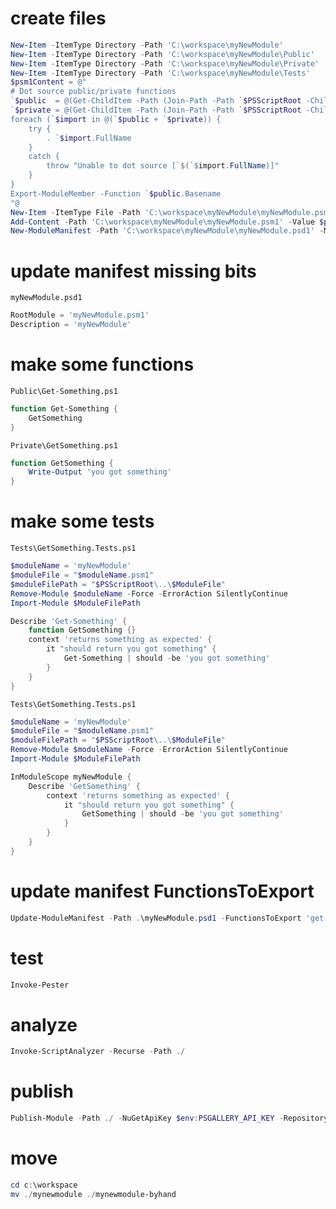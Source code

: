 
# create files

```powershell
New-Item -ItemType Directory -Path 'C:\workspace\myNewModule'
New-Item -ItemType Directory -Path 'C:\workspace\myNewModule\Public'
New-Item -ItemType Directory -Path 'C:\workspace\myNewModule\Private'
New-Item -ItemType Directory -Path 'C:\workspace\myNewModule\Tests'
$psm1Content = @"
# Dot source public/private functions
`$public  = @(Get-ChildItem -Path (Join-Path -Path `$PSScriptRoot -ChildPath 'Public/*.ps1')  -Recurse -ErrorAction Stop)
`$private = @(Get-ChildItem -Path (Join-Path -Path `$PSScriptRoot -ChildPath 'Private/*.ps1') -Recurse -ErrorAction Stop)
foreach (`$import in @(`$public + `$private)) {
    try {
        . `$import.FullName
    }
    catch {
        throw "Unable to dot source [`$(`$import.FullName)]"
    }
}
Export-ModuleMember -Function `$public.Basename
"@
New-Item -ItemType File -Path 'C:\workspace\myNewModule\myNewModule.psm1'
Add-Content -Path 'C:\workspace\myNewModule\myNewModule.psm1' -Value $psm1Content
New-ModuleManifest -Path 'C:\workspace\myNewModule\myNewModule.psd1' -ModuleVersion "1.0.2" -Author "YourNameHere"
```

# update manifest missing bits

`myNewModule.psd1`

```powershell
RootModule = 'myNewModule.psm1'
Description = 'myNewModule'
```

# make some functions

`Public\Get-Something.ps1`

```powershell
function Get-Something {
    GetSomething
}
```

`Private\GetSomething.ps1`

```powershell
function GetSomething {
    Write-Output 'you got something'
}
```

# make some tests

`Tests\GetSomething.Tests.ps1`

```powershell
$moduleName = 'myNewModule'
$moduleFile = "$moduleName.psm1"
$moduleFilePath = "$PSScriptRoot\..\$ModuleFile"
Remove-Module $moduleName -Force -ErrorAction SilentlyContinue
Import-Module $ModuleFilePath

Describe 'Get-Something' {
    function GetSomething {}
    context 'returns something as expected' {
        it "should return you got something" {
            Get-Something | should -be 'you got something'
        }
    }
}
```

`Tests\GetSomething.Tests.ps1`

```powershell
$moduleName = 'myNewModule'
$moduleFile = "$moduleName.psm1"
$moduleFilePath = "$PSScriptRoot\..\$ModuleFile"
Remove-Module $moduleName -Force -ErrorAction SilentlyContinue
Import-Module $ModuleFilePath

InModuleScope myNewModule {
    Describe 'GetSomething' {
        context 'returns something as expected' {
            it "should return you got something" {
                GetSomething | should -be 'you got something'
            }
        }
    }
}
```

# update manifest FunctionsToExport

```powershell
Update-ModuleManifest -Path .\myNewModule.psd1 -FunctionsToExport 'get-something'
```

# test

```powershell
Invoke-Pester
```

# analyze

```powershell
Invoke-ScriptAnalyzer -Recurse -Path ./
```

# publish

```powershell
Publish-Module -Path ./ -NuGetApiKey $env:PSGALLERY_API_KEY -Repository PSGallery
```

# move

```powershell
cd c:\workspace
mv ./mynewmodule ./mynewmodule-byhand
```
